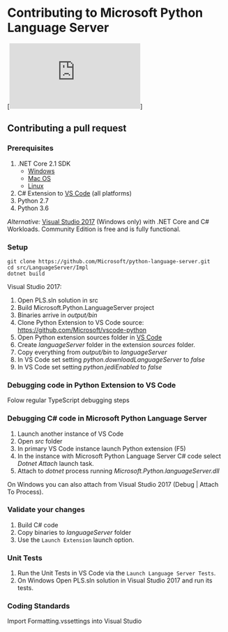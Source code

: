# Contributing to Microsoft Python Language Server
[![Contributing to Microsoft Python Language Server](https://github.com/Microsoft/PTVS/blob/master/CONTRIBUTING.md)]

## Contributing a pull request

### Prerequisites

1. .NET Core 2.1 SDK
   - [Windows](https://www.microsoft.com/net/learn/get-started/windows)
   - [Mac OS](https://www.microsoft.com/net/learn/get-started/macos)
   - [Linux](https://www.microsoft.com/net/learn/get-started/linux/rhel)
2. C# Extension to [VS Code](https://code.visualstudio.com) (all platforms)
3. Python 2.7
4. Python 3.6

*Alternative:* [Visual Studio 2017](https://www.visualstudio.com/downloads/) (Windows only) with .NET Core and C# Workloads. Community Edition is free and is fully functional.

### Setup

```shell
git clone https://github.com/Microsoft/python-language-server.git
cd src/LanguageServer/Impl
dotnet build
```

Visual Studio 2017:
1. Open PLS.sln solution in src
2. Build Microsoft.Python.LanguageServer project
3. Binaries arrive in *output/bin*
4. Clone Python Extension to VS Code source: https://github.com/Microsoft/vscode-python
5. Open Python extension sources folder in [VS Code](https://code.visualstudio.com)
6. Create *languageServer* folder in the extension *sources* folder.
7. Copy everything from *output/bin* to *languageServer*
8. In VS Code set setting *python.downloadLanguageServer* to *false*
9. In VS Code set setting *python.jediEnabled* to *false*

### Debugging code in Python Extension to VS Code
Folow regular TypeScript debugging steps

### Debugging C# code in Microsoft Python Language Server
1. Launch another instance of VS Code
2. Open *src* folder
4. In primary VS Code instance launch Python extension (F5)
5. In the instance with Microsoft Python Language Server C# code select *Dotnet Attach* launch task.
6. Attach to *dotnet* process running *Microsoft.Python.languageServer.dll*

On Windows you can also attach from Visual Studio 2017 (Debug | Attach To Process).

### Validate your changes

1. Build C# code
2. Copy binaries to *languageServer* folder
3. Use the `Launch Extension` launch option.

### Unit Tests
1. Run the Unit Tests in VS Code via the `Launch Language Server Tests`.
2. On Windows Open PLS.sln solution in Visual Studio 2017 and run its tests.


### Coding Standards
Import Formatting.vssettings into Visual Studio
